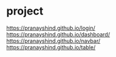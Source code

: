 # project
https://pranayshind.github.io/login/  <br>
https://pranayshind.github.io/dashboard/   <br>
https://pranayshind.github.io/navbar/   <br>
https://pranayshind.github.io/table/
